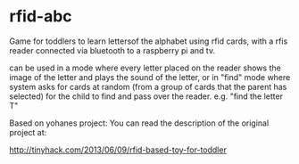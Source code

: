 rfid-abc
========

Game for toddlers to learn lettersof the alphabet using rfid cards, with a rfis reader connected via bluetooth to a raspberry pi and tv.

can be used in a mode where every letter placed on the reader shows the image of the letter and plays the sound of the letter, or in "find" mode where system asks for cards at random (from a group of cards that the parent has selected) for the child to find and pass over the reader. e.g. "find the letter T"

Based on yohanes project:
You can read the description of the original project at:

<http://tinyhack.com/2013/06/09/rfid-based-toy-for-toddler>
